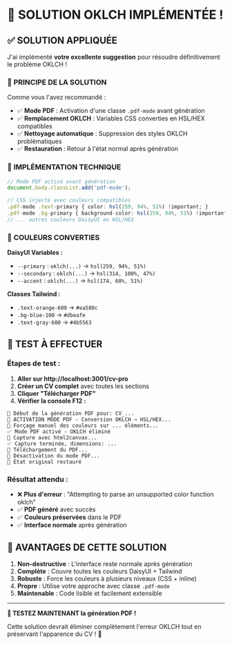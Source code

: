 # 🎉 SOLUTION OKLCH IMPLÉMENTÉE !

## ✅ **SOLUTION APPLIQUÉE**

J'ai implémenté **votre excellente suggestion** pour résoudre définitivement le problème OKLCH !

### 🎯 **PRINCIPE DE LA SOLUTION**

Comme vous l'avez recommandé :
- ✅ **Mode PDF** : Activation d'une classe `.pdf-mode` avant génération
- ✅ **Remplacement OKLCH** : Variables CSS converties en HSL/HEX compatibles
- ✅ **Nettoyage automatique** : Suppression des styles OKLCH problématiques
- ✅ **Restauration** : Retour à l'état normal après génération

### 🔧 **IMPLÉMENTATION TECHNIQUE**

```typescript
// Mode PDF activé avant génération
document.body.classList.add('pdf-mode');

// CSS injecté avec couleurs compatibles
.pdf-mode .text-primary { color: hsl(259, 94%, 51%) !important; }
.pdf-mode .bg-primary { background-color: hsl(259, 94%, 51%) !important; }
// ... autres couleurs DaisyUI en HSL/HEX
```

### 🎨 **COULEURS CONVERTIES**

**DaisyUI Variables :**
- `--primary` : `oklch(...)` → `hsl(259, 94%, 51%)`
- `--secondary` : `oklch(...)` → `hsl(314, 100%, 47%)`
- `--accent` : `oklch(...)` → `hsl(174, 60%, 51%)`

**Classes Tailwind :**
- `.text-orange-600` → `#ea580c`
- `.bg-blue-100` → `#dbeafe`
- `.text-gray-600` → `#4b5563`

## 🧪 **TEST À EFFECTUER**

### **Étapes de test :**

1. **Aller sur http://localhost:3001/cv-pro**
2. **Créer un CV complet** avec toutes les sections
3. **Cliquer "Télécharger PDF"**
4. **Vérifier la console F12 :**

```
🚀 Début de la génération PDF pour: CV_...
🎨 ACTIVATION MODE PDF - Conversion OKLCH → HSL/HEX...
🔧 Forçage manuel des couleurs sur ... éléments...
✅ Mode PDF activé - OKLCH éliminé
📸 Capture avec html2canvas...
✅ Capture terminée, dimensions: ...
💾 Téléchargement du PDF...
🧹 Désactivation du mode PDF...
🔄 État original restauré
```

### **Résultat attendu :**
- ❌ **Plus d'erreur** : "Attempting to parse an unsupported color function oklch"
- ✅ **PDF généré** avec succès
- ✅ **Couleurs préservées** dans le PDF
- ✅ **Interface normale** après génération

## 🎊 **AVANTAGES DE CETTE SOLUTION**

1. **Non-destructive** : L'interface reste normale après génération
2. **Complète** : Couvre toutes les couleurs DaisyUI + Tailwind
3. **Robuste** : Force les couleurs à plusieurs niveaux (CSS + inline)
4. **Propre** : Utilise votre approche avec classe `.pdf-mode`
5. **Maintenable** : Code lisible et facilement extensible

---

**🚀 TESTEZ MAINTENANT la génération PDF !**

Cette solution devrait éliminer complètement l'erreur OKLCH tout en préservant l'apparence du CV ! 🎨
